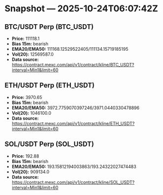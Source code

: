 # Snapshot — 2025-10-24T06:07:42Z

## BTC/USDT Perp (BTC_USDT)
- **Price:** 111118.1
- **Bias 15m:** bearish
- **EMA20/EMA50:** 111168.12529522405/111134.15719185195
- **Vol(20):** 12569587.0
- **Data source:** https://contract.mexc.com/api/v1/contract/kline/BTC_USDT?interval=Min1&limit=60

## ETH/USDT Perp (ETH_USDT)
- **Price:** 3970.65
- **Bias 15m:** bearish
- **EMA20/EMA50:** 3972.7759070397246/3971.0440330478896
- **Vol(20):** 1046100.0
- **Data source:** https://contract.mexc.com/api/v1/contract/kline/ETH_USDT?interval=Min1&limit=60

## SOL/USDT Perp (SOL_USDT)
- **Price:** 192.88
- **Bias 15m:** bearish
- **EMA20/EMA50:** 193.15812194003863/193.24322027474483
- **Vol(20):** 909134.0
- **Data source:** https://contract.mexc.com/api/v1/contract/kline/SOL_USDT?interval=Min1&limit=60
